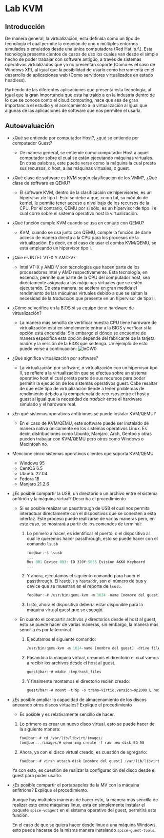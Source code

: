 # Lab KVM

## Introducción

De manera general, la virtualización, está definida como un tipo de tecnología el cual permite la creación de uno o múltiples entornos simulados o emulados desde una única computadora (Red Hat, s.f.). Esta tecnología presente cientos de casos de uso los cuales van desde el simple hecho de poder trabajar con software antigüo, a través de sistemas operativos virtualizados que ya no presentan soporte (Como es el caso de Windows XP), al igual que la posibilidad de usarlo como herramienta en el desarrollo de aplicaciones web (Como servidores virtualizados en estado headless).

Partiendo de las diferentes aplicaciones que presenta esta tecnología, al igual que la gran importancia que esta ha traído a en la industria dentro de lo que se conoce como el cloud computing, hace que sea de gran importancia el estudio y el acercamiento a la virtualización al igual que algunas de las aplicaciones de software que nos permiten el usarla.

## Autoevaluación

-   ¿Qué se entiende por computador Host?, ¿qué se entiende por computador Guest?

    -   De manera general, se entiende como computador Host a aquel computador sobre el cual se están ejecutando máquinas virtuales. En otras palabras, este puede verse como la máquina la cual presta sus recursos, o host, a las máquinas virtuales, o guest.

-   ¿Qué clase de software es KVM según clasificación de los VMM?, ¿Qué clase de software es QEMU?

    -   El software KVM, dentro de la clasificación de hípervisores, es un hípervisor de tipo I. Esto se debe a que, como tal, su módulo de kernel, le permite tener acceso a nivel bajo de los recursos de la CPU. Por el contrario, QEMU por si sólo, es un hípervisor de tipo II el cual corre sobre el sistema operativo host la virtualización.

-   ¿Qué función cumple KVM cuando se usa en conjuto con QEMU?

    -   KVM, cuando se usa junto con QEMU, comple la función de darle acceso de manera directa a la CPU para los procesos de la virtualización. Es decir, en el caso de usar el combo KVM/QEMU, se está empleando un hípervisor tipo I.

-   ¿Qué es INTEL VT-X Y AMD-V?

    -   Intel VT-X y AMD-V son tecnologías que hacen parte de los procesadores Intel y AMD respectivamente. Esta tecnología, en escencia, permite que parte de la CPU del computador host, sea diréctamente asignada a las máquinas virtuales que se estén ejecutando. De esta manera, se acelera en gran medida el rendimiento de las máquinas virtuales debido a que se saltan la necesidad de la _traducción_ que presente en un hípervisor de tipo II.

-   ¿Cómo se verifica en la BIOS si su equipo tiene hardware de virtualización?

    -   La manera más sencilla de vertificar nuestra CPU tiene hardware de virtualización está en simplemente entrar a la BIOS y verficar si la opción está encendida. Sin embargo el dónde se encuentre de manera específica esta opción depende del fabricante de la tarjeta madre y la versión de la BIOS que se tenga. Un ejemplo de esto puede verse a continuación:
        ![lnOW0](https://i.imgur.com/DyRcZBE.jpg)

-   ¿Qué significa virtualización por software?

    -   La virtualización por software, o virtualización con un hipervisor tipo II, se refiere a la virtualización que se efectua sobre un sistema operativo host el cual presta parte de sus recursos para poder permitir la ejecución de los sistemas operativos guest. Cabe resaltar de que este tipo de virtualización tiende a tener problemas de rendimiento debido a la competencia de recursos entre el host y guest al igual que la necesidad de _traducir_ entre el hardware simulado y el hardware real.

-   ¿En qué sistemas operativos anfitriones se puede instalar KVM/QEMU?

    -   En el caso de KVM/QEMU, este software puede ser instalado de manera nativa únicamente en los sistemas operativos Linux. Es decir, distribuciones como Ubunto, Manjaro, Arch, Gentoo y otras pueden trabajar con KVM/QEMU pero otros como Windows o Macintosh no.

-   Mencione cinco sistemas operativos clientes que soporta KVM/QEMU

    -   Windows 95
    -   CentOS 6.5
    -   Ubuntu 22.04
    -   Fedora 18
    -   Manjaro 21.2.6

-   ¿Es posible compartir la USB, un directorio o un archivo entre el sistema anfitrión y la máquina virtual? Describa el procedimiento

    -   Sí es posible realizar un passthrough de USB el cual nos permita interactuar directamente con el dispositivos que se conecten a esta interfaz. Este proceso puede realizarse de varias maneras pero, en este caso, se mostrará a partir de los comandos de terminal:

        1. Lo primero a hacer, es identificar el puerto, o el dispositivo al cual le queremos hacer passthrough, esto se puede hacer con el comando `lsusb`

            ```rust
            foo@bar:~$ lsusb
            ...
            Bus 001 Device 003: ID 320f:5055 Evision AKKO Keyboard
            ...
            ```

        2. Y ahora, ejecutamos el siguiento comando para hacer el passthrough. El `hostbus` y `hostaddr`, son el número de bus y device que se muestran en el reporte de `lsusb`.

            ```rust
            foo@bar:~# /usr/bin/qemu-kvm -m 1024 -name [nombre del guest] -drive file=[imagen del guest],if=virtio -usb -device usb-host,hostbus=1,hostaddr=3
            ```

        3. Listo, ahora el dispositivo debería estar disponible para la máquina virtual guest que se escogió.

    -   En cuanto el compartir archivos y directorios desde el host al guest, esto se puede hacer de varias maneras, sin embargo, la manera más sencilla es por la terminal

        1. Ejecutamos el siguiente comando:

            ```rust
            /usr/bin/qemu-kvm -m 1024-name [nombre del guest] -drive file=[imagen del guest],if=virtio -fsdev local,security_model=passthrough,id=fsdev0,path=/tmp/share -device virtio-9p-pci,id=fs0,fsdev=fsdev0,mount_tag=hostshare
            ```

        2. Pasando a la máquina virtual, creamos el directorio el cual vamos a recibir los archivos desde el host al guest.

            ```rust
            guest@bar:~# mkdir /tmp/host_files
            ```

        3. Y finalmente montamos el directorio recién creado:

            ```rust
            guest@bar:~# mount -t 9p -o trans=virtio,version=9p2000.L hostshare /tmp/host_files
            ```

-   ¿Es posible ampliar la capacidad de almacenamiento de los discos anexando otros discos virtuales? Explique el procedimiento

    -   Es posible y es relativamente sencillo de hacer.

    1.  Lo primero es crear un nuevo disco virtual, esto se puede hacer de la siguiente manera:

        ```rust
        foo@bar:~# cd /var/lib/libvirt/images/
        foo@bor:../images/# qemu-img create -f raw new-disk-5G 5G
        ```

    2.  Ahora, ya con el disco virtual creado, es cuestión de agregarlo:

        ```rust
        foo@bar:~# virsh attach-disk [nombre del guest] /var/lib/libvirt/images/new-disk-5G vd[letra] --cache none
        ```

    Ya con esto, es cuestión de realizar la configuración del disco desde el guest para poder usarlo.

-   ¿Es posible compartir el portapapeles de la MV con la máquina anfitriona? Explique el procedimiento.

    Aunque hay multiples maneras de hacer esto, la manera más sencilla de realizar esto entre máquinas linux, está en simplemente instalar el paquete `spice-vdagent` en el sistema operativo del guest, permitirá esta función.

    En el caso de que se quiera hacer desde linux a una máquina Windows, esto puede hacerse de la misma manera instalando `spice-guest-tools`.
